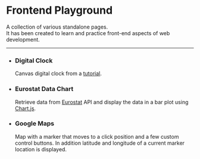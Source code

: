 # Frontend Playground

A collection of various standalone pages.</br>
It has been created to learn and practice front-end aspects of web development.

---

- ### **Digital Clock**

  Canvas digital clock from a [tutorial](https://www.youtube.com/watch?v=9dtDaWi6R0g).

- ### **Eurostat Data Chart**

  Retrieve data from [Eurostat](https://ec.europa.eu/eurostat/web/main/home) API
  and display the data in a bar plot using [Chart.js](https://www.chartjs.org).

- ### **Google Maps**

  Map with a marker that moves to a click position
  and a few custom control buttons. In addition latitude
  and longitude of a current marker location is displayed.
